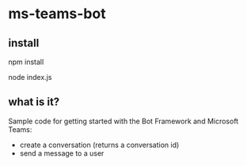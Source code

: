 # ms-teams-bot

## install

npm install

node index.js

## what is it?
Sample code for getting started with the Bot Framework and Microsoft Teams:
- create a conversation (returns a conversation id)
- send a message to a user


